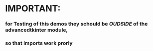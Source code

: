 # IMPORTANT:

### for Testing of this demos they schould be *OUDSIDE* of the advancedtkinter module,
### so that imports work prorly
